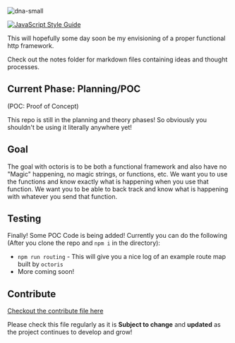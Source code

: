 ![dna-small](https://user-images.githubusercontent.com/8997380/49382441-6a3a9280-f6e4-11e8-93b0-675e6f77112f.png)

[![JavaScript Style Guide](https://cdn.rawgit.com/standard/standard/master/badge.svg)](https://github.com/standard/standard)

This will hopefully some day soon be my envisioning of a proper functional http framework.

Check out the notes folder for markdown files containing ideas and thought processes.

## Current Phase: Planning/POC

(POC: Proof of Concept)

This repo is still in the planning and theory phases! So obviously you shouldn't be using it literally anywhere yet!

## Goal

The goal with octoris is to be both a functional framework and also have no "Magic" happening, no magic strings, or functions, etc. We want you to use the functions and know exactly what is happening when you use that function. We want you to be able to back track and know what is happening with whatever you send that function.

## Testing

Finally! Some POC Code is being added! Currently you can do the following (After you clone the repo and `npm i` in the directory):

- `npm run routing` - This will give you a nice log of an example route map built by `octoris`
- More coming soon!

## Contribute

[Checkout the contribute file here](https://github.com/dhershman1/octoris/blob/master/.github/CONTRIBUTING.md)

Please check this file regularly as it is **Subject to change** and **updated** as the project continues to develop and grow!
